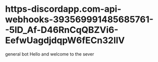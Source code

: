 # https-discordapp.com-api-webhooks-393569991485685761--5lD_Af-D46RnCqQBZVi6-EefwUagdjdqpW6fECn32IlV
general bot Hello and welcome to the sever
